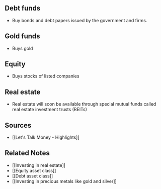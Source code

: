 ## Debt funds
- Buy bonds and debt papers issued by the government and firms.

## Gold funds
- Buys gold

## Equity
- Buys stocks of listed companies

## Real estate
- Real estate will soon be available through special mutual funds called real estate investment trusts (REITs)

## Sources
- [[Let's Talk Money - Highlights]]

## Related Notes
- [[Investing in real estate]]
- [[Equity asset class]]
- [[Debt asset class]]
- [[Investing in precious metals like gold and silver]]